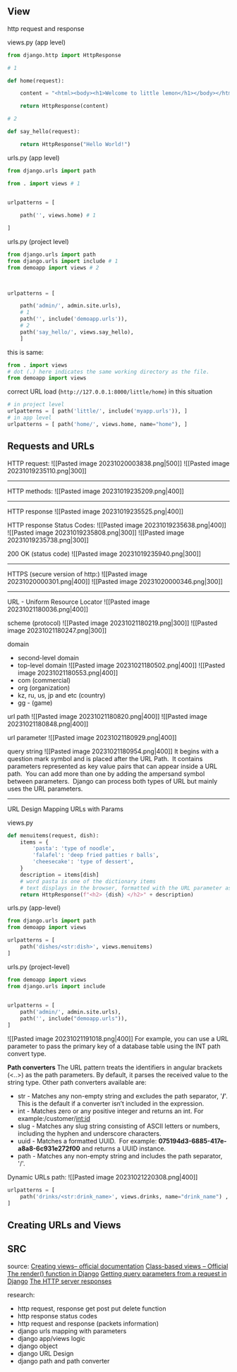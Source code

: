 ## View

http request and response


views.py (app level)
```python
from django.http import HttpResponse

# 1

def home(request):

    content = "<html><body><h1>Welcome to little lemon</h1></body></html>"

    return HttpResponse(content)

# 2

def say_hello(request):

    return HttpResponse("Hello World!")
```

urls.py (app level)
```python
from django.urls import path

from . import views # 1

  
urlpatterns = [

    path('', views.home) # 1

]
```

urls.py (project level)
```python
from django.urls import path
from django.urls import include # 1
from demoapp import views # 2

  

urlpatterns = [

    path('admin/', admin.site.urls),
    # 1
    path('', include('demoapp.urls')),
    # 2
    path('say_hello/', views.say_hello),
    ]
```


this is same: 
```python
from . import views
# dot (.) here indicates the same working directory as the file.
from demoapp import views
```


correct URL load (`http://127.0.0.1:8000/little/home`) in this situation
```python
# in project level
urlpatterns = [ path('little/', include('myapp.urls')), ] 
# in app level
urlpatterns = [ path('home/', views.home, name="home"), ]
```


## Requests and URLs

HTTP request:
![[Pasted image 20231020003838.png|500]]
![[Pasted image 20231019235110.png|300]]

---
HTTP methods:
![[Pasted image 20231019235209.png|400]]

---
HTTP response
![[Pasted image 20231019235525.png|400]]

HTTP response Status Codes:
![[Pasted image 20231019235638.png|400]]
![[Pasted image 20231019235808.png|300]]
![[Pasted image 20231019235738.png|300]]

200 OK (status code)
![[Pasted image 20231019235940.png|300]]

---
HTTPS (secure version of http:)
![[Pasted image 20231020000301.png|400]]
![[Pasted image 20231020000346.png|300]]

---
URL - Uniform Resource Locator
![[Pasted image 20231021180036.png|400]]

scheme (protocol)
![[Pasted image 20231021180219.png|300]]
![[Pasted image 20231021180247.png|300]]

domain
- second-level domain
- top-level domain
![[Pasted image 20231021180502.png|400]]
![[Pasted image 20231021180553.png|400]]
- com (commercial)
- org (organization)
- kz, ru, us, jp and etc (country) 
- gg - (game)

url path
![[Pasted image 20231021180820.png|400]]
![[Pasted image 20231021180848.png|400]]

url parameter 
![[Pasted image 20231021180929.png|400]]

query string
![[Pasted image 20231021180954.png|400]]
It begins with a question mark symbol and is placed after the URL Path. 
It contains parameters represented as key value pairs that can appear inside a URL path. 
You can add more than one by adding the ampersand symbol between parameters. 
Django can process both types of URL but mainly uses the URL parameters.

---
URL Design
Mapping URLs with Params

views.py
```python
def menuitems(request, dish):
    items = {
        'pasta': 'type of noodle',
        'falafel': 'deep fried patties r balls',
        'cheesecake': 'type of dessert',
    }
    description = items[dish]
    # word pasta is one of the dictionary items
    # text displays in the browser, formatted with the URL parameter as a heading and the dictionary description as text.
    return HttpResponse(f"<h2> {dish} </h2>" + description)
```

urls.py (app-level)
```python
from django.urls import path
from demoapp import views

urlpatterns = [
    path('dishes/<str:dish>', views.menuitems)
]
```

urls.py (project-level)
```python
from demoapp import views
from django.urls import include
  

urlpatterns = [
    path('admin/', admin.site.urls),
    path('', include("demoapp.urls")),
]
```


![[Pasted image 20231021191018.png|400]]
For example, you can use a URL parameter to pass the primary key of a database table using the INT path convert type.


**Path converters**
The URL pattern treats the identifiers in angular brackets (<..>) as the path parameters. By default, it parses the received value to the string type. Other path converters available are:
- str - Matches any non-empty string and excludes the path separator, '**/**'. This is the default if a converter isn’t included in the expression.
- int - Matches zero or any positive integer and returns an int. For example:/customer/<int:id>
- slug - Matches any slug string consisting of ASCII letters or numbers, including the hyphen and underscore characters.
- uuid - Matches a formatted UUID.  For example: **075194d3-6885-417e-a8a8-6c931e272f00** and returns a UUID instance.
- path - Matches any non-empty string and includes the path separator, '/'.

Dynamic URLs path:
![[Pasted image 20231021220308.png|400]]

```python
urlpatterns = [
    path('drinks/<str:drink_name>', views.drinks, name="drink_name") ,
]
```


## Creating URLs and Views






## SRC

source:
[Creating views– official documentation](https://docs.djangoproject.com/en/4.1/topics/http/views/ "Django official documentation writing views page")
[Class-based views – Official](https://docs.djangoproject.com/en/4.1/topics/class-based-views/ "Class-based views page with examples")
[The render() function in Django](https://docs.djangoproject.com/en/4.1/topics/http/shortcuts/#render "Django shortcut functions")
[Getting query parameters from a request in Django](https://docs.djangoproject.com/en/4.1/topics/http/urls/#path-converters "URL dispatcher page")
[The HTTP server responses](https://developer.mozilla.org/en-US/docs/Web/HTTP/Status "HTTP response status codes")


research:
- http request, response get post put delete function
- http response status codes
- http request and response (packets information)
- django urls mapping with parameters
- django app/views logic
- django object
- django URL Design
- django path and path converter 

